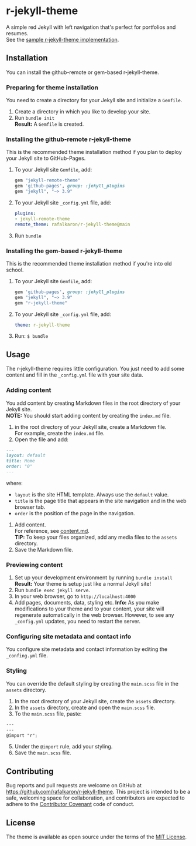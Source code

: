 # r-jekyll-theme
A simple red Jekyll with left navigation that's perfect for portfolios and resumes.  
See the [sample r-jekyll-theme implementation](https://rafalkaron.github.io/r-jekyll-theme).

## Installation
You can install the github-remote or gem-based r-jekyll-theme.

### Preparing for theme installation
You need to create a directory for your Jekyll site and initialize a `Gemfile`.

1. Create a directory in which you like to develop your site.
1. Run `bundle init`  
**Result:** A `Gemfile` is created.

### Installing the github-remote r-jekyll-theme
This is the recommended theme installation method if you plan to deploy your Jekyll site to GitHub-Pages.

1. To your Jekyll site `Gemfile`, add: 
    ```ruby
    gem "jekyll-remote-theme"
    gem 'github-pages', group: :jekyll_plugins
    gem "jekyll", "~> 3.9"
    ```
2. To your Jekyll site `_config.yml` file, add:
    ```yaml
    plugins:
    - jekyll-remote-theme
    remote_theme: rafalkaron/r-jekyll-theme@main
    ```
3. Run `bundle`

### Installing the gem-based r-jekyll-theme
This is the recommended theme installation method if you're into old school.

 1. To your Jekyll site `Gemfile`, add:
    ```ruby
    gem 'github-pages', group: :jekyll_plugins
    gem "jekyll", "~> 3.9"
    gem "r-jekyll-theme"
    ```
 2. To your Jekyll site `_config.yml` file, add:
    ```yaml
    theme: r-jekyll-theme
    ```
 3. Run: `$ bundle`

## Usage
The r-jekyll-theme requires little configuration. You just need to add some content and fill in the `_config.yml` file with your site data.

### Adding content
You add content by creating Markdown files in the root directory of your Jekyll site.  
**NOTE:** You should start adding content by creating the `index.md` file.

1. in the root directory of your Jekyll site, create a Markdown file.  
For example, create the `index.md` file.
1. Open the file and add:
```markdown
---
layout: default
title: Home
order: "0"
---
```
where:
 * `layout` is the site HTML template. Always use the `default` value.
 * `title` is the page title that appears in the site navigation and in the web browser tab.
 * `order` is the position of the page in the navigation.
1. Add content.  
For reference, see [content.md](https://raw.githubusercontent.com/rafalkaron/r-jekyll-theme/main/content.md).  
**TIP:** To keep your files organized, add any media files to the `assets` directory.
1. Save the Markdown file.

### Previewing content
1. Set up your development environment by running `bundle install`  
**Result:** Your theme is setup just like a normal Jekyll site!
2. Run `bundle exec jekyll serve`.
3. In your web browser, go to `http://localhost:4000`
4. Add pages, documents, data, styling etc.
**Info:** As you make modifications to your theme and to your content, your site will regenerate automatically in the web browser. However, to see any `_config.yml` updates, you need to restart the server.

### Configuring site metadata and contact info
You configure site metadata and contact information by editing the `_confing.yml` file.

### Styling
You can override the default styling by creating the `main.scss` file in the `assets` directory.

1. In the root directory of your Jekyll site, create the `assets` directory.
2. In the `assets` directory, create and open the `main.scss` file.
3. To the `main.scss` file, paste:
```scss
---
---
@import "r";
```
5. Under the `@import` rule, add your styling.
4. Save the `main.scss` file.

## Contributing
Bug reports and pull requests are welcome on GitHub at https://github.com/rafalkaron/r-jekyll-theme. This project is intended to be a safe, welcoming space for collaboration, and contributors are expected to adhere to the [Contributor Covenant](http://contributor-covenant.org) code of conduct.

## License
The theme is available as open source under the terms of the [MIT License](https://opensource.org/licenses/MIT).